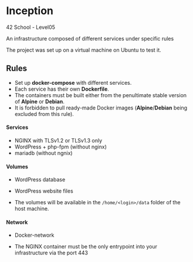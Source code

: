 # Inception
42 School - Level05

An infrastructure composed of different services under specific rules

The project was set up on a virtual machine on Ubuntu to test it.

## Rules

+ Set up __docker-compose__ with different services.
+ Each service has their own __Dockerfile__.
+ The containers must be built either from the penultimate stable version of __Alpine__ or __Debian__.
+ It is forbidden to pull ready-made Docker images (__Alpine__/__Debian__ being excluded from this rule).

#### Services
+ NGINX with TLSv1.2 or TLSv1.3 only
+ WordPress + php-fpm (without nginx)
+ mariadb (without ngnix)

#### Volumes
+ WordPress database
+ WordPress website files

+ The volumes will be available in the `/home/<login>/data` folder of the host machine.

#### Network
+ Docker-network

+ The NGINX container must be the only entrypoint into your infrastructure via the port 443
